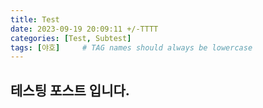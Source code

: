 ```yaml
---
title: Test
date: 2023-09-19 20:09:11 +/-TTTT
categories: [Test, Subtest]
tags: [야호]     # TAG names should always be lowercase
---
```


## 테스팅 포스트 입니다.